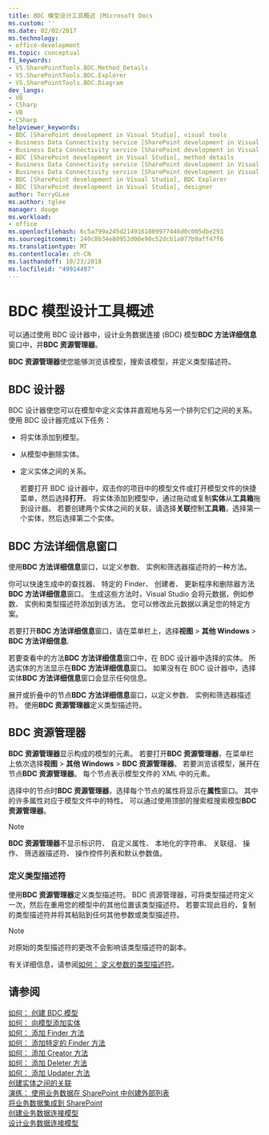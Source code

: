 ```yaml
---
title: BDC 模型设计工具概述 |Microsoft Docs
ms.custom: ''
ms.date: 02/02/2017
ms.technology:
- office-development
ms.topic: conceptual
f1_keywords:
- VS.SharePointTools.BDC.Method_Details
- VS.SharePointTools.BDC.Explorer
- VS.SharePointTools.BDC.Diagram
dev_langs:
- VB
- CSharp
- VB
- CSharp
helpviewer_keywords:
- BDC [SharePoint development in Visual Studio], visual tools
- Business Data Connectivity service [SharePoint development in Visual Studio], visual tools
- Business Data Connectivity service [SharePoint development in Visual Studio], BDC Explorer
- BDC [SharePoint development in Visual Studio], method details
- Business Data Connectivity service [SharePoint development in Visual Studio], designer
- Business Data Connectivity service [SharePoint development in Visual Studio], method details
- BDC [SharePoint development in Visual Studio], BDC Explorer
- BDC [SharePoint development in Visual Studio], designer
author: TerryGLee
ms.author: tglee
manager: douge
ms.workload:
- office
ms.openlocfilehash: 6c5a799a245d2149161809977446d0c005dbe293
ms.sourcegitcommit: 240c8b34e80952d00e90c52dcb1a077b9aff47f6
ms.translationtype: MT
ms.contentlocale: zh-CN
ms.lasthandoff: 10/23/2018
ms.locfileid: "49914497"
---
```

# <a name="bdc-model-design-tools-overview"></a>BDC 模型设计工具概述
  可以通过使用 BDC 设计器中，设计业务数据连接 (BDC) 模型**BDC 方法详细信息**窗口中，并**BDC 资源管理器**。  
  
 **BDC 资源管理器**使您能够浏览该模型，搜索该模型，并定义类型描述符。  
  
## <a name="bdc-designer"></a>BDC 设计器
 BDC 设计器使您可以在模型中定义实体并直观地与另一个排列它们之间的关系。 使用 BDC 设计器完成以下任务：  
  
- 将实体添加到模型。  
  
- 从模型中删除实体。  
  
- 定义实体之间的关系。  
  
  若要打开 BDC 设计器中，双击你的项目中的模型文件或打开模型文件的快捷菜单，然后选择**打开**。 将实体添加到模型中，通过拖动或复制**实体**从**工具箱**拖到设计器。 若要创建两个实体之间的关联，请选择**关联**控制**工具箱**，选择第一个实体，然后选择第二个实体。  
  
## <a name="bdc-method-details-window"></a>BDC 方法详细信息窗口
 使用**BDC 方法详细信息**窗口，以定义参数、 实例和筛选器描述符的一种方法。  
  
 你可以快速生成中的查找器、 特定的 Finder、 创建者、 更新程序和删除器方法**BDC 方法详细信息**窗口。 生成这些方法时，Visual Studio 会将元数据，例如参数、 实例和类型描述符添加到该方法。 您可以修改此元数据以满足您的特定方案。  
  
 若要打开**BDC 方法详细信息**窗口，请在菜单栏上，选择**视图** > **其他 Windows** > **BDC 方法详细信息**.  
  
 若要查看中的方法**BDC 方法详细信息**窗口中，在 BDC 设计器中选择的实体。 所选实体的方法显示在**BDC 方法详细信息**窗口。 如果没有在 BDC 设计器中，选择实体**BDC 方法详细信息**窗口会显示任何信息。  
  
 展开或折叠中的节点**BDC 方法详细信息**窗口，以定义参数、 实例和筛选器描述符。 使用**BDC 资源管理器**定义类型描述符。  
  
## <a name="bdc-explorer"></a>BDC 资源管理器
 **BDC 资源管理器**显示构成的模型的元素。 若要打开**BDC 资源管理器**，在菜单栏上依次选择**视图** > **其他 Windows** > **BDC 资源管理器**。 若要浏览该模型，展开在节点**BDC 资源管理器**。 每个节点表示模型文件的 XML 中的元素。  
  
 选择中的节点时**BDC 资源管理器**，选择每个节点的属性将显示在**属性**窗口。 其中的许多属性对应于模型文件中的特性。 可以通过使用顶部的搜索框搜索模型**BDC 资源管理器**。  
  
> [!NOTE]  
>  **BDC 资源管理器**不显示标识符、 自定义属性、 本地化的字符串、 关联组、 操作、 筛选器描述符、 操作控件列表和默认参数值。  
  
### <a name="define-type-descriptors"></a>定义类型描述符
 使用**BDC 资源管理器**定义类型描述符。 BDC 资源管理器，可将类型描述符定义一次，然后在重用您的模型中的其他位置该类型描述符。 若要实现此目的，复制的类型描述符并将其粘贴到任何其他参数或类型描述符。  
  
> [!NOTE]  
>  对原始的类型描述符的更改不会影响该类型描述符的副本。  
  
 有关详细信息，请参阅[如何： 定义参数的类型描述符](../sharepoint/how-to-define-the-type-descriptor-of-a-parameter.md)。  
  
## <a name="see-also"></a>请参阅
 [如何： 创建 BDC 模型](../sharepoint/how-to-create-a-bdc-model.md)   
 [如何： 向模型添加实体](../sharepoint/how-to-add-an-entity-to-a-model.md)   
 [如何： 添加 Finder 方法](../sharepoint/how-to-add-a-finder-method.md)   
 [如何： 添加特定的 Finder 方法](../sharepoint/how-to-add-a-specific-finder-method.md)   
 [如何： 添加 Creator 方法](../sharepoint/how-to-add-a-creator-method.md)   
 [如何： 添加 Deleter 方法](../sharepoint/how-to-add-a-deleter-method.md)   
 [如何： 添加 Updater 方法](../sharepoint/how-to-add-an-updater-method.md)   
 [创建实体之间的关联](../sharepoint/creating-an-association-between-entities.md)   
 [演练： 使用业务数据在 SharePoint 中创建外部列表](../sharepoint/walkthrough-creating-an-external-list-in-sharepoint-by-using-business-data.md)   
 [将业务数据集成到 SharePoint](../sharepoint/integrating-business-data-into-sharepoint.md)   
 [创建业务数据连接模型](../sharepoint/creating-a-business-data-connectivity-model.md)   
 [设计业务数据连接模型](../sharepoint/designing-a-business-data-connectivity-model.md)  
  
 
